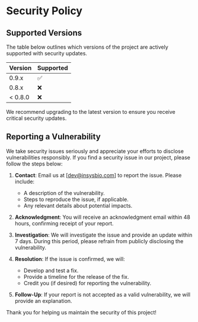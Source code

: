 # Security Policy

## Supported Versions

The table below outlines which versions of the project are actively supported with security updates. 

| Version | Supported          |
| ------- | ------------------ |
| 0.9.x   | :white_check_mark: |
| 0.8.x   | :x: |
| < 0.8.0 | :x:                |

We recommend upgrading to the latest version to ensure you receive critical security updates.

## Reporting a Vulnerability

We take security issues seriously and appreciate your efforts to disclose vulnerabilities responsibly. If you find a security issue in our project, please follow the steps below:

1. **Contact**: Email us at [dev@insysbio.com] to report the issue. Please include:
   - A description of the vulnerability.
   - Steps to reproduce the issue, if applicable.
   - Any relevant details about potential impacts.

2. **Acknowledgment**: You will receive an acknowledgment email within 48 hours, confirming receipt of your report.

3. **Investigation**: We will investigate the issue and provide an update within 7 days. During this period, please refrain from publicly disclosing the vulnerability.

4. **Resolution**: If the issue is confirmed, we will:
   - Develop and test a fix.
   - Provide a timeline for the release of the fix.
   - Credit you (if desired) for reporting the vulnerability.

5. **Follow-Up**: If your report is not accepted as a valid vulnerability, we will provide an explanation.

Thank you for helping us maintain the security of this project!
